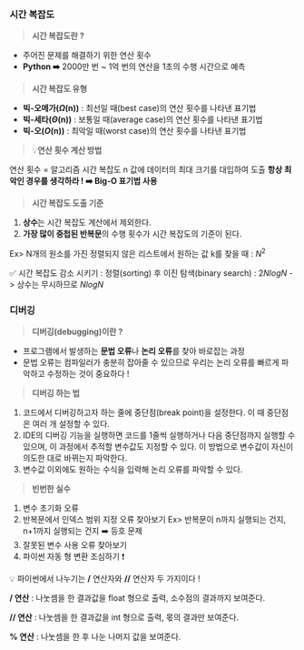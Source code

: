 ### 시간 복잡도

> **시간 복잡도란 ?**
> 
- 주어진 문제를 해결하기 위한 연산 횟수
- **Python ➡️** 2000만 번 ~ 1억 번의 연산을 1초의 수행 시간으로 예측


> **시간 복잡도 유형**
> 
- **빅-오메가($\Omega$(n))** : 최선일 때(best case)의 연산 횟수를 나타낸 표기법
- **빅-세타($\Theta$(n))** : 보통일 때(average case)의 연산 횟수를 나타낸 표기법
- **빅-오($O$(n))** : 최악일 때(worst case)의 연산 횟수를 나타낸 표기법

> 💡**연산 횟수 계산 방법**

연산 횟수 = 알고리즘 시간 복잡도 n 값에 데이터의 최대 크기를 대입하여 도출
**항상 최악인 경우를 생각하라 ! ➡️ Big-O 표기법 사용**

</aside>

> **시간 복잡도 도출 기준**
> 
1. **상수**는 시간 복잡도 계산에서 제외한다.
2. **가장 많이 중첩된 반복문**의 수행 횟수가 시간 복잡도의 기준이 된다. 

>
Ex> N개의 원소를 가진 정렬되지 않은 리스트에서 원하는 값 k를 찾을 때 : $N^2$
>
✅ 시간 복잡도 감소 시키기 : 정렬(sorting) 후 이진 탐색(binary search) : $2NlogN$ -> 상수는 무시하므로 $NlogN$

### 디버깅

> **디버깅(debugging)이란 ?**
> 
- 프로그램에서 발생하는 **문법 오류**나 **논리 오류**를 찾아 바로잡는 과정
- 문법 오류는 컴파일러가 충분히 잡아줄 수 있으므로 우리는 논리 오류를 빠르게 파악하고 수정하는 것이 중요하다 !

> **디버깅 하는 법**
> 
1. 코드에서 디버깅하고자 하는 줄에 중단점(break point)을 설정한다. 이 때 중단점은 여러 개 설정할 수 있다.
2. IDE의 디버깅 기능을 실행하면 코드를 1줄씩 실행하거나 다음 중단점까지 실행할 수 있으며, 이 과정에서 추적할 변수값도 지정할 수 있다. 이 방법으로 변수값이 자신이 의도한 대로 바뀌는지 파악한다. 
3. 변수값 이외에도 원하는 수식을 입력해 논리 오류를 파악할 수 있다.

> **빈번한 실수**
> 
1. 변수 초기화 오류
2. 반복문에서 인덱스 범위 지정 오류 찾아보기
Ex> 반복문이 n까지 실행되는 건지, n+1까지 실행되는 건지 ➡️ 등호 문제
3. 잘못된 변수 사용 오류 찾아보기
4. 파이썬 자동 형 변환 조심하기 ❗️


💡 파이썬에서 나누기는 **/** 연산자와 **//** 연산자 두 가지이다 ! 
>
**/ 연산** : 나눗셈을 한 결과값을 float 형으로 출력, 소수점의 결과까지 보여준다.
>
**// 연산** : 나눗셈을 한 결과값을 int 형으로 출력, 몫의 결과만 보여준다.
>
**% 연산** : 나눗셈을 한 후 나눈 나머지 값을 보여준다.

